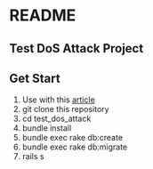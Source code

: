 # README

## Test DoS Attack Project

## Get Start

1. Use with this [article](https://cindyliu923.com/2021/05/07/Burp-Suite-DoS-attack)
2. git clone this repository
3. cd test_dos_attack
4. bundle install
5. bundle exec rake db:create
6. bundle exec rake db:migrate
7. rails s
